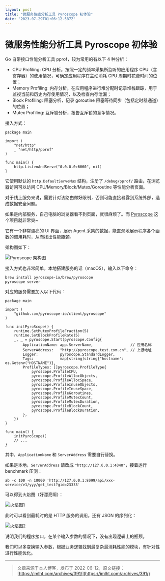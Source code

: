 ```yaml
---
layout: post
title: "微服务性能分析工具 Pyroscope 初体验"
date: "2023-07-29T01:06:12.587Z"
---
```

微服务性能分析工具 Pyroscope 初体验
=======================

Go 自带接口性能分析工具 pprof，较为常用的有以下 4 种分析：

*   CPU Profiling: CPU 分析，按照一定的频率采集所监听的应用程序 CPU（含寄存器）的使用情况，可确定应用程序在主动消耗 CPU 周期时花费时间的位置；
*   Memory Profiling: 内存分析，在应用程序进行堆分配时记录堆栈跟踪，用于监视当前和历史内存使用情况，以及检查内存泄漏；
*   Block Profiling: 阻塞分析，记录 goroutine 阻塞等待同步（包括定时器通道）的位置；
*   Mutex Profiling: 互斥锁分析，报告互斥锁的竞争情况。

接入方式：

    package main
    
    import (
        "net/http"
        _ "net/http/pprof"
    )
    
    func main() {
        http.ListenAndServe("0.0.0.0:6060", nil)
    }
    

它使用默认的 `http.DefaultServeMux` 结构，注册了 `/debug/pprof/` 路由，在浏览器访问可以访问 CPU/Memory/Block/Mutex/Goroutine 等性能分析页面。

对于线上服务来说，需要针对该路由做好限制，否则可能直接暴露到系统外部，造成数据安全问题。

如果是内部服务，自己电脑的浏览器看不到页面，就很麻烦了。而 [Pyroscope](https://pyroscope.io/) 这个项目就非常爽~

它有一个非常漂亮的 UI 界面，展示 Agent 采集的数据，能直观地展示程序各个函数的调用耗时，从而找出性能瓶颈。

架构图如下：

![Pyroscope 架构图](https://pyroscope.io/assets/images/deployment-60985ef09df6336228243225939e6f31.svg)

接入方式也非常简单，本地搭建服务的话（macOS），输入以下命令：

    brew install pyroscope-io/brew/pyroscope
    pyroscope server
    

对应的服务需要加入以下代码：

    package main
    
    import (
        "github.com/pyroscope-io/client/pyroscope"
    )
    
    func initPyroScope() {
        runtime.SetMutexProfileFraction(5)
        runtime.SetBlockProfileRate(5)
        _, _ = pyroscope.Start(pyroscope.Config{
            ApplicationName: app.ServerName,                 // 应用名称
            ServerAddress:   "http://pyroscope.test.com.cn", // 上报地址
            Logger:          pyroscope.StandardLogger,
            Tags:            map[string]string{"hostname": os.Getenv("HOSTNAME")},
            ProfileTypes: []pyroscope.ProfileType{
                pyroscope.ProfileCPU,
                pyroscope.ProfileAllocObjects,
                pyroscope.ProfileAllocSpace,
                pyroscope.ProfileInuseObjects,
                pyroscope.ProfileInuseSpace,
                pyroscope.ProfileGoroutines,
                pyroscope.ProfileMutexCount,
                pyroscope.ProfileMutexDuration,
                pyroscope.ProfileBlockCount,
                pyroscope.ProfileBlockDuration,
            },
        })
    }
    
    func main() {
        initPyroScope()
        // ...
    }
    

其中，`ApplicationName` 和 `ServerAddress` 需要自行替换。

如果是本地，`ServerAddress` 请改成 `"http://127.0.0.1:4040"`，接着运行 benchmark 压测：

    ab -c 100 -n 10000 'http://127.0.0.1:8099/api/xxx-service/v1/yyy/get_test?gid=23333'
    

可以得到火焰图（好漂亮啊）：

![火焰图1](https://imlht.com/usr/uploads/2023/01/945024085.png)

此时可以看到最耗时的是 HTTP 服务的调用，还有 JSON 的序列化：

![火焰图2](https://imlht.com/usr/uploads/2023/01/2471632462.png)

说明我们的程序接口，在某个输入参数的情况下，没有出现逻辑上的瓶颈。

我们可以多变换输入参数，根据业务逻辑找到最复杂最消耗性能的模块，有针对性进行性能优化。

* * *

> 文章来源于本人博客，发布于 2022-06-12，原文链接：[https://imlht.com/archives/391/](https://imlht.com/archives/391/)
